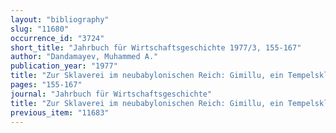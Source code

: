 ```yaml
---
layout: "bibliography"
slug: "11680"
occurrence_id: "3724"
short_title: "Jahrbuch für Wirtschaftsgeschichte 1977/3, 155-167"
author: "Dandamayev, Muhammed A."
publication_year: "1977"
title: "Zur Sklaverei im neubabylonischen Reich: Gimillu, ein Tempelsklave von Eanna in Uruk (6. Jahrhundert v.u.Z.)"
pages: "155-167"
journal: "Jahrbuch für Wirtschaftsgeschichte"
title: "Zur Sklaverei im neubabylonischen Reich: Gimillu, ein Tempelsklave von Eanna in Uruk (6. Jahrhundert v.u.Z.)"
previous_item: "11683"
---
```

